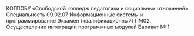 КОГПОБУ «Слободской колледж педагогики и социальных отношений»
Специальность 09.02.07 Информационные системы и программирование
Экзамен (квалификационный)
ПМ02. Осуществление интеграции программных модулей
Вариант № 1
